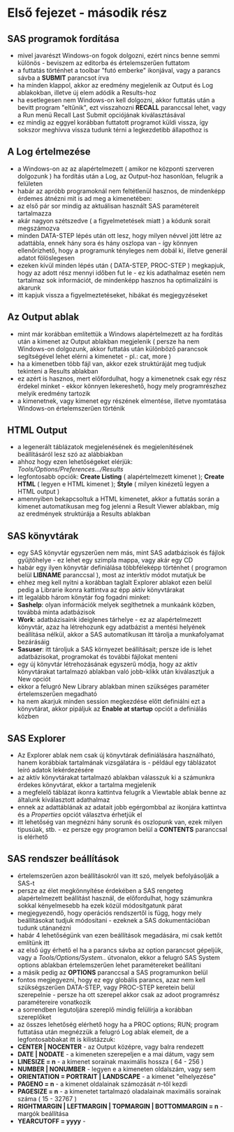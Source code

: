 # Első fejezet - második rész

## SAS programok fordítása

  * mivel javarészt Windows-on fogok dolgozni, ezért nincs benne semmi különös - beviszem az editorba és értelemszerűen futtatom
  * a futtatás történhet a toolbar "futó emberke" ikonjával, vagy a parancs sávba a **SUBMIT** parancsot írva
  * ha minden klappol, akkor az eredmény megjelenik az Output és Log ablakokban, illetve új elem adódik a Results-hoz   
  * ha esetlegesen nem Windows-on kell dolgozni, akkor futtatás után a bevitt program "eltűnik", ezt visszahozni **RECALL** paranccsal lehet, vagy a Run menü Recall Last Submit opciójának kiválasztásával
  * ez mindig az eggyel korábban futtatott programot küldi vissza, így sokszor meghívva vissza tudunk térni a legkezdetibb állapothoz is
 
## A Log értelmezése

  * a Windows-on az az alapértelmezett ( amikor ne központi szerveren dolgozunk ) ha fordítás után a Log, az Output-hoz hasonlóan, felugrik a felületen
  * habár az apróbb programoknál nem feltétlenül hasznos, de mindenképp érdemes átnézni mit is ad meg a kimenetében:
   * az első pár sor mindig az aktuálisan használt SAS paramétereit tartalmazza
   * akár nagyon szétszedve ( a figyelmetetések miatt ) a kódunk sorait megszámozva
   * minden DATA-STEP lépés után ott lesz, hogy milyen névvel jött létre az adattábla, ennek hány sora és hány oszlopa van - így könnyen ellenőrizhető, hogy a programunk tényleges nem dobál ki, illetve generál adatot fölöslegesen
   * ezeken kívül minden lépés után ( DATA-STEP, PROC-STEP ) megkapjuk, hogy az adott rész mennyi időben fut le - ez kis adathalmaz esetén nem tartalmaz sok információt, de mindenképp hasznos ha optimalizálni is akarunk
   * itt kapjuk vissza a figyelmeztetéseket, hibákat és megjegyzéseket

## Az Output ablak

  * mint már korábban említettük a Windows alapértelmezett az ha fordítás után a kimenet az Output ablakban megjelenik ( persze ha nem Windows-on dolgozunk, akkor futtatás után különböző parancsok segítségével lehet elérni a kimenetet - pl.: cat, more )
  * ha a kimenetben több fájl van, akkor ezek struktúráját meg tudjuk tekinteni a Results ablakban
  * ez azért is hasznos, mert előfordulhat, hogy a kimenetnek csak egy rész érdekel minket - ekkor könnyen lekereshető, hogy mely programrészhez melyik eredmény tartozik
  * a kimenetnek, vagy kimenet egy részének elmentése, illetve nyomtatása Windows-on értelemszerűen történik

## HTML Output

  * a legenerált táblázatok megjelenésének és megjelenítésének beállításáról lesz szó az alábbiakban
  * ahhoz hogy ezen lehetőségeket elérjük: *Tools/Options/Preferences.../Results* 
  * legfontosabb opciók: **Create Listing** ( alapértelmezett kimenet ); **Create HTML** ( legyen e HTML kimenet ); **Style** ( milyen kinézetű legyen a HTML output )
  * amennyiben bekapcsoltuk a HTML kimenetet, akkor a futtatás során a kimenet automatikusan meg fog jelenni a Result Viewer ablakban, míg az eredmények struktúrája a Results ablakban

## SAS könyvtárak

  * egy SAS könyvtár egyszerűen nem más, mint SAS adatbázisok és fájlok gyűjtőhelye - ez lehet egy szimpla mappa, vagy akár egy CD
  * habár egy ilyen könyvtár definiálása többféleképp történhet ( programon belül **LIBNAME** paranccsal ), most az interktív módot mutatjuk be
  * ehhez meg kell nyitni a korábban taglalt Explorer ablakot ezen belül pedig a Librarie ikonra kattintva az épp aktív könyvtárakat
  * itt legalább három könytár fog fogadni minket:
   * **Sashelp**: olyan információk melyek segíthetnek a munkaánk közben, továbbá minta adatbázisok
   * **Work**: adatbázisaink ideiglenes tárhelye - ez az alapértelmezett könyvtár, azaz ha létrehozunk egy adatbázist a mentési helyének beállítása nélkül, akkor a SAS automatikusan itt tárolja a munkafolyamat bezárásáig
   * **Sasuser**: itt tároljuk a SAS környezet beállításait; persze ide is lehet adatbázisokat, programokat és további fájlokat menteni
  * egy új könyvtár létrehozásának egyszerű módja, hogy az aktív könyvtárakat tartalmazó ablakban való jobb-klikk után kiválasztjuk a New opciót
  * ekkor a felugró New Library ablakban minen szükséges paraméter értelemszerűen megadható
  * ha nem akarjuk minden session megkezdése előtt definiálni ezt a könyvtárat, akkor pipáljuk az **Enable at startup** opciót a definiálás közben

## SAS Explorer

  * Az Explorer ablak nem csak új könyvtárak definiálására használható, hanem korábbiak tartalmának vizsgálatára is - például egy táblázatot leíró adatok lekérdezésére
  * az aktív könyvtárakat tartalmazó ablakban válasszuk ki a számunkra érdekes könyvtárat, ekkor a tartalma megjelenik 
  * a megfelelő táblázat ikonra kattintva felugrik a Viewtable ablak benne az általunk kiválasztott adathalmaz
  * ennek az adattáblának az adatait jobb egérgombbal az ikonjára kattintva és a *Properties* opciót választva érhetjük el
  * itt lehetőség van megnézni hány sorunk és oszlopunk van, ezek milyen tipusúak, stb. - ez persze egy programon belül a **CONTENTS** paranccsal is elérhető

## SAS rendszer beállítások

  * értelemszerűen azon beállításokról van itt szó, melyek befolyásolják a SAS-t
  * persze az élet megkönnyítése érdekében a SAS rengeteg alapértelmezett beállítást használ, de előfordulhat, hogy számunkra sokkal kényelmesebb ha ezek közül módosítgatunk párat
  * megjegyezendő, hogy operációs rendszertől is függ, hogy mely beállításokat tudjuk módosítani - ezeknek a SAS dokumentációban tudunk utánanézni
  * habár 4 lehetőségünk van ezen beállítások megadására, mi csak kettőt említünk itt
  * az első úgy érhető el ha a parancs sávba az option parancsot gépeljük, vagy a *Tools/Options/System..* útvonalon, ekkor a felugró SAS System options ablakban értelemszerűen lehet paramétereket beállítani
  * a másik pedig az **OPTIONS** paranccsal a SAS programunkon belül
  * fontos megjegyezni, hogy ez egy globális parancs, azaz nem kell szükségszerűen DATA-STEP, vagy PROC-STEP keretein belül szerepelnie - persze ha ott szerepel akkor csak az adoot programrész paramétereire vonatkozik
  * a sorrendben legutoljára szereplő mindig felülírja a korábban szereplőket
  * az összes lehetőség elérhető hogy ha a PROC options; RUN; program futtatása után megnézzük a felugró Log ablak elemeit, de a legfontosabbakat itt is kilistázzuk:
   * **CENTER | NOCENTER** - az Output középre, vagy balra rendezett
   * **DATE | NODATE** - a kimeneten szerepeljen e a mai dátum, vagy sem
   * **LINESIZE = n** - a kimenet sorainak maximális hossza ( 64 - 256 )
   * **NUMBER | NONUMBER** - legyen e a kimeneten oldalszám, vagy sem
   * **ORIENTATION = PORTRAIT | LANDSCAPE** - a kimenet "elhelyezése"
   * **PAGENO = n** - a kimenet oldalainak számozását *n*-től kezdi
   * **PAGESIZE = n** - a kimenetet tartalmazó oladalainak maximális sorainak száma ( 15 - 32767 )
   * **RIGHTMARGIN | LEFTMARGIN | TOPMARGIN | BOTTOMMARGIN = n** - margók beállítása
   * **YEARCUTOFF = yyyy** - 


